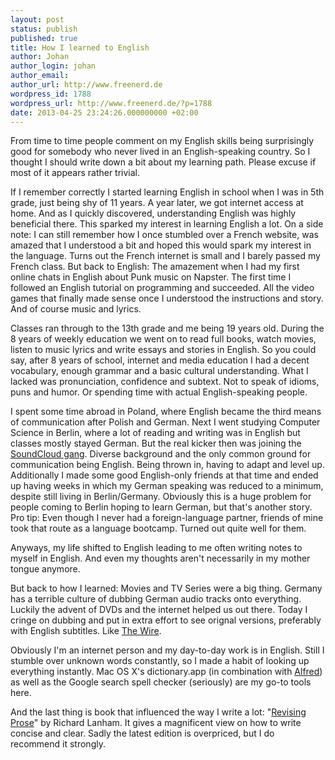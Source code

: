 ```yaml
---
layout: post
status: publish
published: true
title: How I learned to English
author: Johan
author_login: johan
author_email:
author_url: http://www.freenerd.de
wordpress_id: 1788
wordpress_url: http://www.freenerd.de/?p=1788
date: 2013-04-25 23:24:26.000000000 +02:00
---
```

From time to time people comment on my English skills being surprisingly good for somebody who never lived in an English-speaking country. So I thought I should write down a bit about my learning path. Please excuse if most of it appears rather trivial.

If I remember correctly I started learning English in school when I was in 5th grade, just being shy of 11 years. A year later, we got internet access at home. And as I quickly discovered, understanding English was highly beneficial there. This sparked my interest in learning English a lot. On a side note: I can still remember how I once stumbled over a French website, was amazed that I understood a bit and hoped this would spark my interest in the language. Turns out the French internet is small and I barely passed my French class. But back to English: The amazement when I had my first online chats in English about Punk music on Napster. The first time I followed an English tutorial on programming and succeeded. All the video games that finally made sense once I understood the instructions and story. And of course music and lyrics.

Classes ran through to the 13th grade and me being 19 years old. During the 8 years of weekly education we went on to read full books, watch movies, listen to music lyrics and write essays and stories in English. So you could say, after 8 years of school, internet and media education I had a decent vocabulary, enough grammar and a basic cultural understanding. What I lacked was pronunciation, confidence and subtext. Not to speak of idioms, puns and humor. Or spending time with actual English-speaking people.

I spent some time abroad in Poland, where English became the third means of communication after Polish and German. Next I went studying Computer Science in Berlin, where a lot of reading and writing was in English but classes mostly stayed German. But the real kicker then was joining the <a href="http://www.freenerd.de/archives/2010/1368/">SoundCloud gang</a>. Diverse background and the only common ground for communication being English. Being thrown in, having to adapt and level up. Additionally I made some good English-only friends at that time and ended up having weeks in which my German speaking was reduced to a minimum, despite still living in Berlin/Germany. Obviously this is a huge problem for people coming to Berlin hoping to learn German, but that's another story. Pro tip: Even though I never had a foreign-language partner, friends of mine took that route as a language bootcamp. Turned out quite well for them.

Anyways, my life shifted to English leading to me often writing notes to myself in English. And even my thoughts aren't necessarily in my mother tongue anymore.

But back to how I learned: Movies and TV Series were a big thing. Germany has a terrible culture of dubbing German audio tracks onto everything. Luckily the advent of DVDs and the internet helped us out there. Today I cringe on dubbing and put in extra effort to see orignal versions, preferably with English subtitles. Like <a href="http://www.imdb.com/title/tt0306414/?ref_=fn_al_tt_1">The Wire</a>.

Obviously I'm an internet person and my day-to-day work is in English. Still I stumble over unknown words constantly, so I made a habit of looking up everything instantly. Mac OS X's dictionary.app (in combination with <a href="http://www.alfredapp.com/">Alfred</a>) as well as the Google search spell checker (seriously) are my go-to tools here.

And the last thing is book that influenced the way I write a lot: "<a href="http://www.amazon.com/Longman-Guide-Revising-Prose-Turning/dp/0321417666/">Revising Prose</a>" by Richard Lanham. It gives a magnificent view on how to write concise and clear. Sadly the latest edition is overpriced, but I do recommend it strongly.
